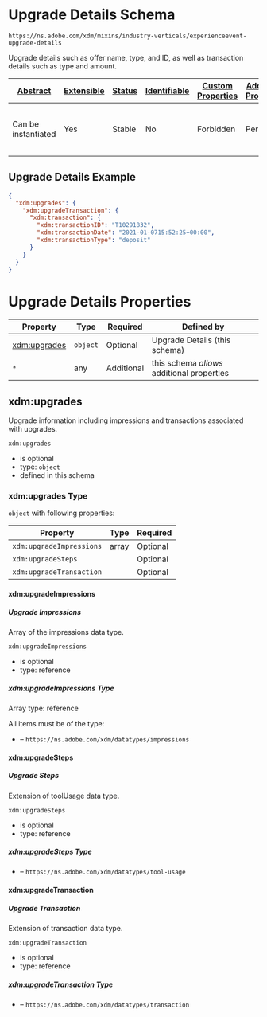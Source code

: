
# Upgrade Details Schema

```
https://ns.adobe.com/xdm/mixins/industry-verticals/experienceevent-upgrade-details
```

Upgrade details such as offer name, type, and ID, as well as transaction details such as type and amount.

| [Abstract](../../../../abstract.md) | [Extensible](../../../../extensions.md) | [Status](../../../../status.md) | [Identifiable](../../../../id.md) | [Custom Properties](../../../../extensions.md) | [Additional Properties](../../../../extensions.md) | Defined In |
|-------------------------------------|-----------------------------------------|---------------------------------|-----------------------------------|------------------------------------------------|----------------------------------------------------|------------|
| Can be instantiated | Yes | Stable | No | Forbidden | Permitted | [fieldgroups/experience-event/industry-verticals/experienceevent-upgrade-details.schema.json](fieldgroups/experience-event/industry-verticals/experienceevent-upgrade-details.schema.json) |

## Upgrade Details Example
```json
{
  "xdm:upgrades": {
    "xdm:upgradeTransaction": {
      "xdm:transaction": {
        "xdm:transactionID": "T10291832",
        "xdm:transactionDate": "2021-01-0715:52:25+00:00",
        "xdm:transactionType": "deposit"
      }
    }
  }
}
```

# Upgrade Details Properties

| Property | Type | Required | Defined by |
|----------|------|----------|------------|
| [xdm:upgrades](#xdmupgrades) | `object` | Optional | Upgrade Details (this schema) |
| `*` | any | Additional | this schema *allows* additional properties |

## xdm:upgrades

Upgrade information including impressions and transactions associated with upgrades.

`xdm:upgrades`
* is optional
* type: `object`
* defined in this schema

### xdm:upgrades Type


`object` with following properties:


| Property | Type | Required |
|----------|------|----------|
| `xdm:upgradeImpressions`| array | Optional |
| `xdm:upgradeSteps`|  | Optional |
| `xdm:upgradeTransaction`|  | Optional |



#### xdm:upgradeImpressions
##### Upgrade Impressions

Array of the impressions data type.

`xdm:upgradeImpressions`
* is optional
* type: reference


##### xdm:upgradeImpressions Type


Array type: reference

All items must be of the type:
* []() – `https://ns.adobe.com/xdm/datatypes/impressions`










#### xdm:upgradeSteps
##### Upgrade Steps

Extension of toolUsage data type.

`xdm:upgradeSteps`
* is optional
* type: reference

##### xdm:upgradeSteps Type


* []() – `https://ns.adobe.com/xdm/datatypes/tool-usage`







#### xdm:upgradeTransaction
##### Upgrade Transaction

Extension of transaction data type.

`xdm:upgradeTransaction`
* is optional
* type: reference

##### xdm:upgradeTransaction Type


* []() – `https://ns.adobe.com/xdm/datatypes/transaction`









